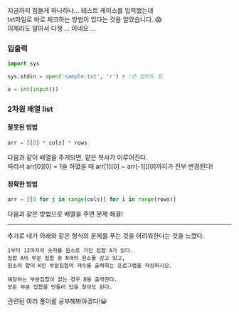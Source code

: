 지금까지 힘들게 하나하나... 테스트 케이스를 입력했는데  
txt파일로 바로 체크하는 방법이 있다는 것을 알았습니다..😱  
이제라도 알아서 다행 ... 이네요 ...  

### 입출력
```python
import sys

sys.stdin = open('sample.txt', 'r') # r은 없어도 됨

a = int(input())
```

### 2차원 배열 list
#### 잘못된 방법
```python
arr = [[0] * cols] * rows
```
다음과 같이 배열을 주게되면, 얕은 복사가 이루어진다.  
따라서 arr[0][0] = 1을 하였을 때 arr[1][0] ~ arr[-1][[0]까지가 전부 변경된다!
#### 정확한 방법
```python
arr = [[0 for j in range(cols)] for i in range(rows)]
```
다음과 같은 방법으로 배열을 주면 문제 해결!

---
추가로 내가 아래와 같은 형식의 문제를 푸는 것을 어려워한다는 것을 느꼈다.
```
1부터 12까지의 숫자를 원소로 가진 집합 A가 있다.
집합 A의 부분 집합 중 N개의 원소를 갖고 있고, 
원소의 합이 K인 부분집합의 개수를 출력하는 프로그램을 작성하시오.  

해당하는 부분집합이 없는 경우 0을 출력한다.
모든 부분 집합을 만들어 답을 찾아도 된다.
```
관련된 여러 풀이를 공부해봐야겠다!😀